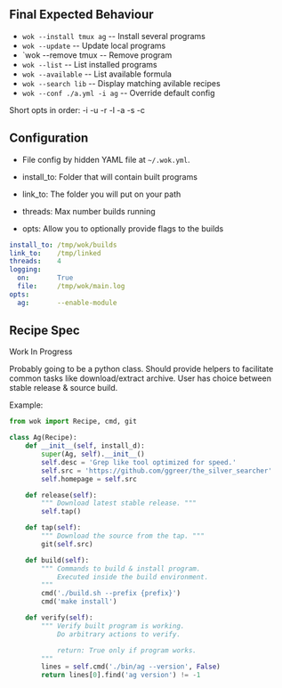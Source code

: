 ## Final Expected Behaviour

* `wok --install tmux ag`       -- Install several programs
* `wok --update`                -- Update local programs
* `wok --remove tmux            -- Remove program
* `wok --list`                  -- List installed programs
* `wok --available`             -- List available formula
* `wok --search lib`            -- Display matching avilable recipes
* `wok --conf ./a.yml -i ag`    -- Override default config

Short opts in order: -i -u -r -l -a -s -c

## Configuration

* File config by hidden YAML file at `~/.wok.yml`.

* install_to:   Folder that will contain built programs
* link_to:      The folder you will put on your path
* threads:      Max number builds running
* opts:         Allow you to optionally provide flags to the builds

```yaml
install_to: /tmp/wok/builds
link_to:    /tmp/linked
threads:    4
logging:
  on:       True
  file:     /tmp/wok/main.log
opts:
  ag:       --enable-module
```

## Recipe Spec

Work In Progress

Probably going to be a python class.
Should provide helpers to facilitate common tasks like download/extract archive.
User has choice between stable release & source build.

Example:
```py
from wok import Recipe, cmd, git

class Ag(Recipe):
    def __init__(self, install_d):
        super(Ag, self).__init__()
        self.desc = 'Grep like tool optimized for speed.'
        self.src = 'https://github.com/ggreer/the_silver_searcher'
        self.homepage = self.src

    def release(self):
        """ Download latest stable release. """
        self.tap()

    def tap(self):
        """ Download the source from the tap. """
        git(self.src)

    def build(self):
        """ Commands to build & install program.
            Executed inside the build environment.
        """
        cmd('./build.sh --prefix {prefix}')
        cmd('make install')

    def verify(self):
        """ Verify built program is working.
            Do arbitrary actions to verify.

            return: True only if program works.
        """
        lines = self.cmd('./bin/ag --version', False)
        return lines[0].find('ag version') != -1
```
